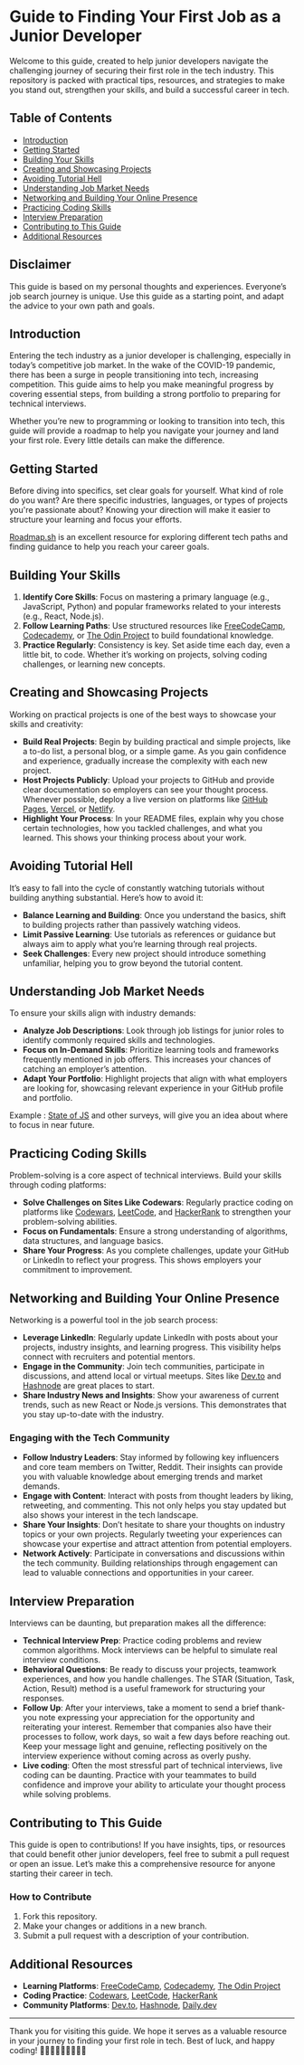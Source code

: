 # Guide to Finding Your First Job as a Junior Developer

Welcome to this guide, created to help junior developers navigate the challenging journey of securing their first role in the tech industry. This repository is packed with practical tips, resources, and strategies to make you stand out, strengthen your skills, and build a successful career in tech.

## Table of Contents

- [Introduction](#introduction)
- [Getting Started](#getting-started)
- [Building Your Skills](#building-your-skills)
- [Creating and Showcasing Projects](#creating-and-showcasing-projects)
- [Avoiding Tutorial Hell](#avoiding-tutorial-hell)
- [Understanding Job Market Needs](#understanding-job-market-needs)
- [Networking and Building Your Online Presence](#networking-and-building-your-online-presence)
- [Practicing Coding Skills](#practicing-coding-skills)
- [Interview Preparation](#interview-preparation)
- [Contributing to This Guide](#contributing-to-this-guide)
- [Additional Resources](#additional-resources)

## Disclaimer

This guide is based on my personal thoughts and experiences. Everyone’s job search journey is unique. Use this guide as a starting point, and adapt the advice to your own path and goals.

## Introduction

Entering the tech industry as a junior developer is challenging, especially in today’s competitive job market. In the wake of the COVID-19 pandemic, there has been a surge in people transitioning into tech, increasing competition. This guide aims to help you make meaningful progress by covering essential steps, from building a strong portfolio to preparing for technical interviews.

Whether you’re new to programming or looking to transition into tech, this guide will provide a roadmap to help you navigate your journey and land your first role. Every little details can make the difference.

## Getting Started

Before diving into specifics, set clear goals for yourself. What kind of role do you want? Are there specific industries, languages, or types of projects you're passionate about? Knowing your direction will make it easier to structure your learning and focus your efforts.

[Roadmap.sh](https://roadmap.sh/) is an excellent resource for exploring different tech paths and finding guidance to help you reach your career goals.



## Building Your Skills

1. **Identify Core Skills**: Focus on mastering a primary language (e.g., JavaScript, Python) and popular frameworks related to your interests (e.g., React, Node.js).
2. **Follow Learning Paths**: Use structured resources like [FreeCodeCamp](https://www.freecodecamp.org/), [Codecademy](https://www.codecademy.com/), or [The Odin Project](https://www.theodinproject.com/) to build foundational knowledge.
3. **Practice Regularly**: Consistency is key. Set aside time each day, even a little bit, to code. Whether it’s working on projects, solving coding challenges, or learning new concepts.

## Creating and Showcasing Projects

Working on practical projects is one of the best ways to showcase your skills and creativity:

- **Build Real Projects**: Begin by building practical and simple projects, like a to-do list, a personal blog, or a simple game. As you gain confidence and experience, gradually increase the complexity with each new project.
- **Host Projects Publicly**: Upload your projects to GitHub and provide clear documentation so employers can see your thought process. Whenever possible, deploy a live version on platforms like [GitHub Pages](https://pages.github.com/), [Vercel](https://vercel.com/), or [Netlify](https://www.netlify.com/).
- **Highlight Your Process**: In your README files, explain why you chose certain technologies, how you tackled challenges, and what you learned. This shows your thinking process about your work.

## Avoiding Tutorial Hell

It’s easy to fall into the cycle of constantly watching tutorials without building anything substantial. Here’s how to avoid it:

- **Balance Learning and Building**: Once you understand the basics, shift to building projects rather than passively watching videos.
- **Limit Passive Learning**: Use tutorials as references or guidance but always aim to apply what you’re learning through real projects.
- **Seek Challenges**: Every new project should introduce something unfamiliar, helping you to grow beyond the tutorial content.

## Understanding Job Market Needs

To ensure your skills align with industry demands:

- **Analyze Job Descriptions**: Look through job listings for junior roles to identify commonly required skills and technologies.
- **Focus on In-Demand Skills**: Prioritize learning tools and frameworks frequently mentioned in job offers. This increases your chances of catching an employer’s attention.
- **Adapt Your Portfolio**: Highlight projects that align with what employers are looking for, showcasing relevant experience in your GitHub profile and portfolio.

Example : [State of JS](https://stateofjs.com) and other surveys, will give you an idea about where to focus in near future.

## Practicing Coding Skills

Problem-solving is a core aspect of technical interviews. Build your skills through coding platforms:

- **Solve Challenges on Sites Like Codewars**: Regularly practice coding on platforms like [Codewars](https://www.codewars.com/), [LeetCode](https://leetcode.com/), and [HackerRank](https://www.hackerrank.com/) to strengthen your problem-solving abilities.
- **Focus on Fundamentals**: Ensure a strong understanding of algorithms, data structures, and language basics.
- **Share Your Progress**: As you complete challenges, update your GitHub or LinkedIn to reflect your progress. This shows employers your commitment to improvement.

## Networking and Building Your Online Presence

Networking is a powerful tool in the job search process:

- **Leverage LinkedIn**: Regularly update LinkedIn with posts about your projects, industry insights, and learning progress. This visibility helps connect with recruiters and potential mentors.
- **Engage in the Community**: Join tech communities, participate in discussions, and attend local or virtual meetups. Sites like [Dev.to](https://dev.to/) and [Hashnode](https://hashnode.com/) are great places to start.
- **Share Industry News and Insights**: Show your awareness of current trends, such as new React or Node.js versions. This demonstrates that you stay up-to-date with the industry.

### Engaging with the Tech Community

- **Follow Industry Leaders**: Stay informed by following key influencers and core team members on Twitter, Reddit. Their insights can provide you with valuable knowledge about emerging trends and market demands.
- **Engage with Content**: Interact with posts from thought leaders by liking, retweeting, and commenting. This not only helps you stay updated but also shows your interest in the tech landscape.
- **Share Your Insights**: Don’t hesitate to share your thoughts on industry topics or your own projects. Regularly tweeting your experiences can showcase your expertise and attract attention from potential employers.
- **Network Actively**: Participate in conversations and discussions within the tech community. Building relationships through engagement can lead to valuable connections and opportunities in your career.

## Interview Preparation

Interviews can be daunting, but preparation makes all the difference:

- **Technical Interview Prep**: Practice coding problems and review common algorithms. Mock interviews can be helpful to simulate real interview conditions.
- **Behavioral Questions**: Be ready to discuss your projects, teamwork experiences, and how you handle challenges. The STAR (Situation, Task, Action, Result) method is a useful framework for structuring your responses.
- **Follow Up**: After your interviews, take a moment to send a brief thank-you note expressing your appreciation for the opportunity and reiterating your interest. Remember that companies also have their processes to follow, work days, so wait a few days before reaching out. Keep your message light and genuine, reflecting positively on the interview experience without coming across as overly pushy.
- **Live coding**: Often the most stressful part of technical interviews, live coding can be daunting. Practice with your teammates to build confidence and improve your ability to articulate your thought process while solving problems.

## Contributing to This Guide

This guide is open to contributions! If you have insights, tips, or resources that could benefit other junior developers, feel free to submit a pull request or open an issue. Let’s make this a comprehensive resource for anyone starting their career in tech.

### How to Contribute
1. Fork this repository.
2. Make your changes or additions in a new branch.
3. Submit a pull request with a description of your contribution.

## Additional Resources

- **Learning Platforms**: [FreeCodeCamp](https://www.freecodecamp.org/), [Codecademy](https://www.codecademy.com/), [The Odin Project](https://www.theodinproject.com/)
- **Coding Practice**: [Codewars](https://www.codewars.com/), [LeetCode](https://leetcode.com/), [HackerRank](https://www.hackerrank.com/)
- **Community Platforms**: [Dev.to](https://dev.to/), [Hashnode](https://hashnode.com/), [Daily.dev](https://daily.dev/)

---

Thank you for visiting this guide. We hope it serves as a valuable resource in your journey to finding your first role in tech. Best of luck, and happy coding! 🧑🏽‍💻👩🏼‍💻👨🏿‍💻